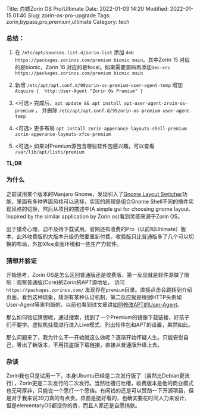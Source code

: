 Title: 白嫖Zorin OS Pro/Ultimate
Date: 2022-01-03 14:20
Modified: 2022-01-15 01:40
Slug: zorin-os-pro-upgrade
Tags: zorin,bypass,pro,premium,ultimate
Category: tech


### 总结：

1. 在 `/etc/apt/sources.list.d/zorin.list` 添加 `deb https://packages.zorinos.com/premium bionic main`。其中Zorin 15 对应的是bionic，Zorin 16 对应的是focal。如果需要源码再添加`dec-src https://packages.zorinos.com/premium bionic main`

2. 新增 `/etc/apt/apt.conf.d/99zorin-os-premium-user-agent-temp` 增加 `Acquire {  http::User-Agent "Zorin Os Premium" }`

3. <可选> 完成后，`apt update && apt install apt-user-agent-zroin-os-premium` ， 并删除 `/etc/apt/apt.conf.d/99zorin-os-premium-user-agent-temp`

4. <可选> 更多布局 `apt install zorin-apperance-layouts-shell-premium zorin-apperance-layouts-xfce-premium`

5. <可选> 如果对Premium源包含哪些软件包感兴趣，可以查看 `/var/lib/apt/lists/premium`

**TL;DR**

### 为什么

之前试用某个版本的Manjaro Gnome，发现引入了[Gnome Layout Switcher](https://gitlab.manjaro.org/Chrysostomus/gnome-layout-switcher)功能，里面有多种界面风格可以选择，实现的原理是组合Gnome Shell不同的插件实现风格的切换，然后从项目的描述中(A simple gui for choosing gnome layout. Inspired by the similar application by Zorin os)看到灵感来源于Zorin OS。

出于猎奇心理，迫不及待下载试用。官网还有收费的Pro（以前叫Ultimate）版本，此外收费版的大版本升级仍然要重新付费。收费版只比普通版多了几个可以切换的布局，外加Xfce桌面环境和一些生产力软件。

### 猜想并验证

开始思考，Zorin OS是怎么区别普通版还是收费版，第一反应就是软件源做了限制：观察普通版(Core)的Zorin的APT源地址， 访问 `https://packages.zorinos.com/` 发现存在`premium`目录。直接点击会跳转到介绍页面。看到这种现象，猜测有某种认证机制，第二反应就是根据HTTP头例如User-Agent等来判断的。以前也看到过文章讲[如何修改APT的User-Agent](https://dmfrsecurity.com/2018/12/10/changing-apts-user-agent-string/)。

那么如何验证猜想呢，通过搜索，找到了一个Premium的镜像下载链接，好孩子们不要学。虚拟机挂载进行进入Live模式，列出软件包和APT的设置，果然如此。

那么问题来了，我为什么不一开始就这么做呢？逐渐开始怀疑人生。只能安慰自己，等出了新版本，不用找盗版下载链接，直接从普通版升级上去。

### 杂谈

Zorin我也只是试用一下，本身Ubuntu已经是二次发行版了（虽然比Debian更流行），Zorin更是二次发行的二次发行。当然吐槽归吐槽，收费版本是他的商业模式也无可厚非，只能说一个愿打一个愿挨。有闲钱的还是可以赞助一下开源项目，但是对于我来说39刀真的有点贵。界面是挺好看的，也确实要花时间人力来设计，但是elementaryOS都没你的贵，而且人家还是自愿捐款。

